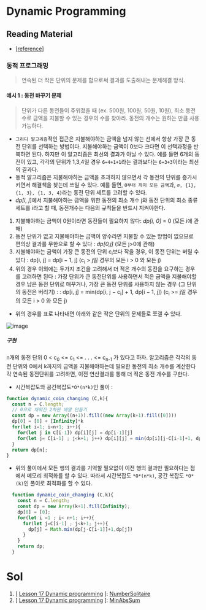 # Dynamic Programming

## Reading Material
* [[reference]](https://codility.com/media/train/15-DynamicProgramming.pdf)
### 동적 프로그래밍
> 연속된 더 작은 단위의 문제를 함으로써 결과를 도출해내는 문제해결 방식.
#### 예시 1 : 동전 바꾸기 문제
> 단위가 다른 동전들이 주워졌을 때 (ex. 500원, 100원, 50원, 10원), 최소 동전 수로 금액을 지불할 수 있는 경우의 수를 찾아라. 동전의 개수는 원하는 만큼 사용가능하다. 
* `그리디 알고리즘`적인 접근은 지불해야하는 금액을 넘지 않는 선에서 항상 가장 큰 동전 단위를 선택하는 방법이다. 지불해야하는 금액이 0보다 크다면 이 선택과정을 반복하면 된다. 하지만 이 알고리즘은 최선의 결과가 아닐 수 있다. 예를 들면 6개의 동전이 있고, 각각의 단위가 1,3,4일 경우 `6=4+1+1`라는 결과보다는 `6=3+3`이라는 최선의 결과다.
* 동적 알고리즘은 지불해야하는 금액을 초과하지 않으면서 각 동전의 단위를 증가시키면서 해결책을 찾는데 쓰일 수 있다. 예를 들면, `0부터 까지 모든 금액`과, `∅, {1}, {1, 3}, {1, 3, 4}`라는 동전 단위 세트를 고려할 수 있다.
* *dp[i, j*]에서 지불해야하는 금액을 위한 동전의 최소 개수 j와 동전 단위의 최소 종류  세트를 i라고 할 때, 동전개수는 다음의 규칙들을 반드시 지켜야한다.
1. 지불해야하는 금액이 0원이라면 동전들이 필요하지 않다: *dp[i, 0]* = 0 (모든 i에 관해)
2. 동전 단위가 없고 지불해야하는 금액이 양수라면 지불할 수 있는 방법이 없으므로 편의상 결과를 무한으로 할 수 있다 : *dp[0,j]* (모든 j>0에 관해)
3. 지불해야하는 금액이 가장 큰 동전의 단위 c<sub>i</sub>보다 작을 경우, 이 동전 단위는 버릴 수 있다 : dp[i, j] = dp[i − 1, j] (c<sub>i</sub> > j일 경우의 모든 i > 0 와 모든 j)
4. 위의 경우 이외에는 두가지 조건을 고려해서 더 적은 개수의 동전을 요구하는 경우를 고려하면 된다 : 가장 단위가 큰 동전단위를 사용하면서 적은 금액을 지불해야할 경우 남은 동전 단위로 매꾸거나, 가장 큰 동전 단위를 사용하지 않는 경우 (그 단위의 동전은 버리기) : 
: dp[i, j] = min(dp[i, j − c<sub>i</sub>] + 1, dp[i − 1, j]) (c<sub>i</sub> >= j일 경우의 모든 i > 0 와 모든 j)
* 위의 경우를 표로 나타내면 아래와 같은 작은 단위의 문제들로 쪼갤 수 있다. 

![image](https://github.com/Pyotato/codility_practice/assets/102423086/c7e3da8b-c7a1-405f-85d1-15bf374d18f1)

##### 구현
n개의 동전 단위  0 < c<sub>0</sub> <= c<sub>1</sub> <= . . . <= c<sub>n-1</sub> 가 있다고 하자. 알고리즘은 각각의 동전 단위와 0에서 k까지의 금액을 지불해야하는데 필요한 동전의 최소 개수를 계산한다 각 연속된 동전단위를 고려하면, 이전 연산결과를 통해 더 적은 동전 개수를 구한다. 

* 시간복잡도와 공간복잡도`*O*(n*k)`인 풀이 :

```javascript
function dynamic_coin_changing (C,k){
  const n = C.length;
  // 0으로 채워진 2차원 배열 만들기
  const dp = new Array((n+1)).fill((new Array(k+1).fill([0])))
  dp[0] = [0] + [Infinity]*k
  for(let i=1; i<n+1; i++){
    for(let j in C[i-1]) dp[i][j] = dp[i-1][j]
    for(let j= C[i-1] ; j<k+1; j++) dp[i][j] = min(dp[i][j-C[i-1]+1, dp[i-1][j])
  }
  return dp[n];
}
```

* 위의 풀이에서 모든 행의 결과를 기억할 필요없이 이전 행의 결과만 필요하다는 점에서 메모리 최적화를 할 수 있다. 따라서 시간복잡도 `*O*(n*k)`, 공간 복잡도 `*O*(k)`인 풀이로 최적화를 할 수 있다.

```javascript
  function dynamic_coin_changing (C,k){
    const n = C.length;
    const dp = new Array(k+1).fill(Infinity);
    dp[0] = [0];
    for(let i =1 ; i< n+1; i++){
      for(let j=C[i-1] ; j<k+1; j++){
        dp[j] = Math.min(dp[j-C[i-1]]+1,dp[j])
      }
    }
    return dp;
  }

```

# Sol

1. [ [Lesson 17 Dynamic programming](https://github.com/Pyotato/codility_practice/tree/Dynamic-programming) ]: [NumberSolitaire](https://app.codility.com/demo/results/trainingA7CPB4-DCS/)
2. [ [Lesson 17 Dynamic programming](https://github.com/Pyotato/codility_practice/tree/Dynamic-programming) ]: [MinAbsSum](https://app.codility.com/demo/results/trainingE6KYAY-7NK/)
